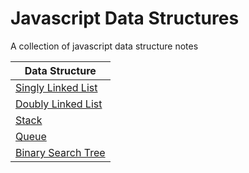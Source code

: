 # Javascript Data Structures
 A collection of javascript data structure notes

| Data Structure |
| ------ | 
| [Singly Linked List](/singly-linked-list/singly-linked-list.js) |
| [Doubly Linked List](/doubly-linked-list/doubly-linked-list.js) |
| [Stack](/stack/) |
| [Queue](/queue/) |
| [Binary Search Tree](/binary-search-tree/binary-search-tree.js) |
